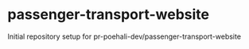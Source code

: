 # passenger-transport-website

Initial repository setup for pr-poehali-dev/passenger-transport-website